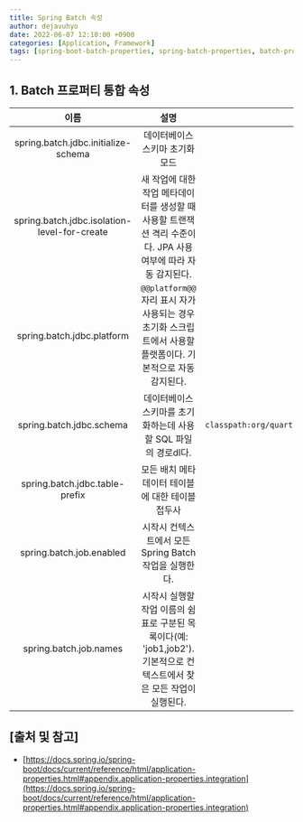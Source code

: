 ```yaml
---
title: Spring Batch 속성
author: dejavuhyo
date: 2022-06-07 12:10:00 +0900
categories: [Application, Framework]
tags: [spring-boot-batch-properties, spring-batch-properties, batch-properties]
---
```


## 1. Batch 프로퍼티 통합 속성

| 이름 | 설명 | 기본값 |
|:-----:|:-----:|:-----:|
| spring.batch.jdbc.initialize-schema | 데이터베이스 스키마 초기화 모드 | embedded |
| spring.batch.jdbc.isolation-level-for-create | 새 작업에 대한 작업 메타데이터를 생성할 때 사용할 트랜잭션 격리 수준이다. JPA 사용 여부에 따라 자동 감지된다. |  |
| spring.batch.jdbc.platform | `@@platform@@` 자리 표시 자가 사용되는 경우 초기화 스크립트에서 사용할 플랫폼이다. 기본적으로 자동 감지된다. |  |
| spring.batch.jdbc.schema | 데이터베이스 스키마를 초기화하는데 사용할 SQL 파일의 경로dl다. | `classpath:org/quartz/impl/jdbcjobstore/tables_@@platform@@.sql` |
| spring.batch.jdbc.table-prefix | 모든 배치 메타데이터 테이블에 대한 테이블 접두사 |  |
| spring.batch.job.enabled | 시작시 컨텍스트에서 모든 Spring Batch 작업을 실행한다. | true |
| spring.batch.job.names | 시작시 실행할 작업 이름의 쉼표로 구분된 목록이다(예: 'job1,job2'). 기본적으로 컨텍스트에서 찾은 모든 작업이 실행된다. |  |

## [출처 및 참고]
* [https://docs.spring.io/spring-boot/docs/current/reference/html/application-properties.html#appendix.application-properties.integration](https://docs.spring.io/spring-boot/docs/current/reference/html/application-properties.html#appendix.application-properties.integration)
